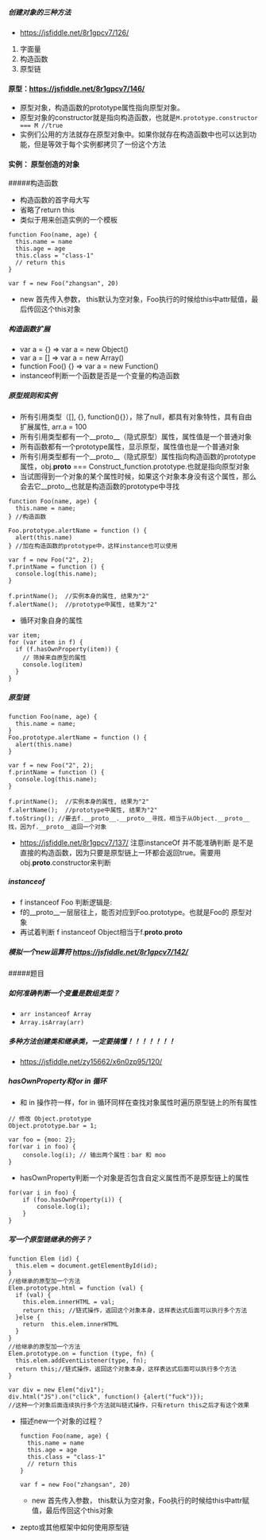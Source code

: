 ##### 创建对象的三种方法
- https://jsfiddle.net/8r1gpcv7/126/
1. 字面量
2. 构造函数
3. 原型链
#### 原型：https://jsfiddle.net/8r1gpcv7/146/
- 原型对象，构造函数的prototype属性指向原型对象。
- 原型对象的constructor就是指向构造函数，也就是`M.prototype.constructor === M //true`
- 实例们公用的方法就存在原型对象中。如果你就存在构造函数中也可以达到功能，但是等效于每个实例都拷贝了一份这个方法
#### 实例： 原型创造的对象
#####构造函数
- 构造函数的首字母大写
- 省略了return this
- 类似于用来创造实例的一个模板

```
function Foo(name, age) {
  this.name = name
  this.age = age
  this.class = "class-1"
  // return this
}

var f = new Foo("zhangsan", 20)
```
- new 首先传入参数， this默认为空对象，Foo执行的时候给this中attr赋值，最后传回这个this对象

##### 构造函数扩展
- var a = {} => var a = new Object()
- var a = [] => var a = new Array()
- function Foo() {} => var a = new Function()
- instanceof判断一个函数是否是一个变量的构造函数

##### 原型规则和实例
- 所有引用类型（[], {}, function(){}），除了null，都具有对象特性，具有自由扩展属性, arr.a = 100
- 所有引用类型都有一个__proto__（隐式原型）属性，属性值是一个普通对象
- 所有函数都有一个prototype属性，显示原型，属性值也是一个普通对象
- 所有引用类型都有一个__proto__（隐式原型）属性指向构造函数的prototype属性，obj.__proto__ === Construct_function.prototype.也就是指向原型对象
- 当试图得到一个对象的某个属性时候，如果这个对象本身没有这个属性，那么会去它__proto__也就是构造函数的prototype中寻找

```
function Foo(name, age) {
  this.name = name;
} //构造函数

Foo.prototype.alertName = function () {
  alert(this.name)
} //加在构造函数的prototype中，这样instance也可以使用

var f = new Foo("2", 2);
f.printName = function () {
  console.log(this.name);
}

f.printName();  //实例本身的属性, 结果为"2"
f.alertName();  //prototype中属性, 结果为"2"
```
- 循环对象自身的属性

```
var item;
for (var item in f) {
  if (f.hasOwnProperty(item)) {
    // 筛掉来自原型的属性
    console.log(item)
  }
}
```
##### 原型链

```
function Foo(name, age) {
  this.name = name;
}
Foo.prototype.alertName = function () {
  alert(this.name)
}

var f = new Foo("2", 2);
f.printName = function () {
  console.log(this.name);
}

f.printName();  //实例本身的属性, 结果为"2"
f.alertName();  //prototype中属性, 结果为"2"
f.toString(); //要去f.__proto__.__proto__寻找，相当于从Object.__proto__找，因为f.__proto__返回一个对象
```

- https://jsfiddle.net/8r1gpcv7/137/ 注意instanceOf 并不能准确判断 是不是直接的构造函数，因为只要是原型链上一环都会返回true。需要用obj.__proto__.constructor来判断
##### instanceof
- f instanceof Foo 判断逻辑是:
- f的__proto__一层层往上，能否对应到Foo.prototype。也就是Foo的 原型对象
- 再试着判断 f instanceof Object相当于f.__proto__.__proto__
##### 模拟一个new运算符 https://jsfiddle.net/8r1gpcv7/142/
#####题目
##### 如何准确判断一个变量是数组类型？
  - `arr instanceof Array`
  -  `Array.isArray(arr)`

##### 多种方法创建类和继承类，一定要搞懂！！！！！！！
- https://jsfiddle.net/zy15662/x6n0zp95/120/

##### hasOwnProperty和for in 循环
- 和 in 操作符一样，for in 循环同样在查找对象属性时遍历原型链上的所有属性

```
// 修改 Object.prototype
Object.prototype.bar = 1;

var foo = {moo: 2};
for(var i in foo) {
    console.log(i); // 输出两个属性：bar 和 moo
}
```

- hasOwnProperty判断一个对象是否包含自定义属性而不是原型链上的属性

```
for(var i in foo) {
    if (foo.hasOwnProperty(i)) {
        console.log(i);
    }
}
```

##### 写一个原型链继承的例子？

  ```
  function Elem (id) {
    this.elem = document.getElementById(id);
  }
  //给继承的原型加一个方法
  Elem.prototype.html = function (val) {
    if (val) {
      this.elem.innerHTML = val;
      return this; //链式操作，返回这个对象本身，这样表达式后面可以执行多个方法
    }else {
      return  this.elem.innerHTML
    }
  }
  //给继承的原型加一个方法
  Elem.prototype.on = function (type, fn) {
    this.elem.addEventListener(type, fn);
    return this;//链式操作，返回这个对象本身，这样表达式后面可以执行多个方法
  }

  var div = new Elem("div1");
  div.html("JS").on("click", function() {alert("fuck")});
  //这种一个对象后面连续执行多个方法就叫链式操作，只有return this之后才有这个效果
  ```
- 描述new一个对象的过程？

    ```
    function Foo(name, age) {
      this.name = name
      this.age = age
      this.class = "class-1"
      // return this
    }

    var f = new Foo("zhangsan", 20)
    ```
    - new 首先传入参数， this默认为空对象，Foo执行的时候给this中attr赋值，最后传回这个this对象

- zepto或其他框架中如何使用原型链
